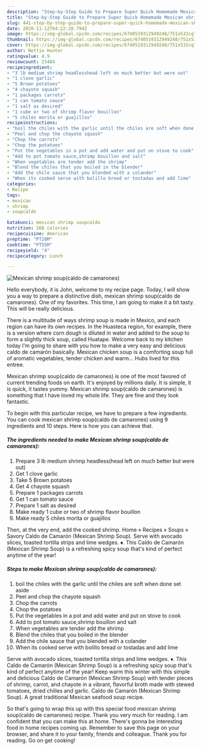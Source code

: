```yaml
---
description: "Step-by-Step Guide to Prepare Super Quick Homemade Mexican shrimp soup(caldo de camarones)"
title: "Step-by-Step Guide to Prepare Super Quick Homemade Mexican shrimp soup(caldo de camarones)"
slug: 441-step-by-step-guide-to-prepare-super-quick-homemade-mexican-shrimp-soupcaldo-de-camarones
date: 2020-11-12T04:22:28.794Z
image: https://img-global.cpcdn.com/recipes/6740519312949248/751x532cq70/mexican-shrimp-soupcaldo-de-camarones-recipe-main-photo.jpg
thumbnail: https://img-global.cpcdn.com/recipes/6740519312949248/751x532cq70/mexican-shrimp-soupcaldo-de-camarones-recipe-main-photo.jpg
cover: https://img-global.cpcdn.com/recipes/6740519312949248/751x532cq70/mexican-shrimp-soupcaldo-de-camarones-recipe-main-photo.jpg
author: Nettie Hunter
ratingvalue: 4.9
reviewcount: 23404
recipeingredient:
- "3 lb medium shrimp headlesshead left on much better but were out"
- "1 clove garlic"
- "5 Brown potatoes"
- "4 chayote squash"
- "1 packages carrots"
- "1 can tomato sauce"
- "1 salt as desired"
- "1 cube or two of shrimp flavor bouillon"
- "5 chiles morita or guajillos"
recipeinstructions:
- "boil the chiles with the garlic until the chiles are soft when done set aside"
- "Peel and chop the chayote squash"
- "Chop the carrots"
- "Chop the potatoes"
- "Put the vegetables in a pot and add water and put on stove to cook"
- "Add to pot tomato sauce,shrimp bouillon and salt"
- "When vegetables are tender add the shrimp"
- "Blend the chiles that you boiled in the blender"
- "Add the chile sauce that you blended with a colander"
- "When its cooked serve with bolillo bread or tostadas and add lime"
categories:
- Recipe
tags:
- mexican
- shrimp
- soupcaldo

katakunci: mexican shrimp soupcaldo 
nutrition: 268 calories
recipecuisine: American
preptime: "PT28M"
cooktime: "PT55M"
recipeyield: "4"
recipecategory: Lunch

---
```



![Mexican shrimp soup(caldo de camarones)](https://img-global.cpcdn.com/recipes/6740519312949248/751x532cq70/mexican-shrimp-soupcaldo-de-camarones-recipe-main-photo.jpg)

Hello everybody, it is John, welcome to my recipe page. Today, I will show you a way to prepare a distinctive dish, mexican shrimp soup(caldo de camarones). One of my favorites. This time, I am going to make it a bit tasty. This will be really delicious.

There is a multitude of ways shrimp soup is made in Mexico, and each region can have its own recipes. In the Huasteca region, for example, there is a version where corn dough is diluted in water and added to the soup to form a slightly thick soup, called Huatape. Welcome back to my kitchen today I&#39;m going to share with you how to make a very easy and delicious caldo de camarón basically. Mexican chicken soup is a comforting soup full of aromatic vegetables, tender chicken and warm… Hubs lived for this entree.

Mexican shrimp soup(caldo de camarones) is one of the most favored of current trending foods on earth. It's enjoyed by millions daily. It is simple, it is quick, it tastes yummy. Mexican shrimp soup(caldo de camarones) is something that I have loved my whole life. They are fine and they look fantastic.


To begin with this particular recipe, we have to prepare a few ingredients. You can cook mexican shrimp soup(caldo de camarones) using 9 ingredients and 10 steps. Here is how you can achieve that.

<!--inarticleads1-->

##### The ingredients needed to make Mexican shrimp soup(caldo de camarones):

1. Prepare 3 lb medium shrimp headless(head left on much better but were out)
1. Get 1 clove garlic
1. Take 5 Brown potatoes
1. Get 4 chayote squash
1. Prepare 1 packages carrots
1. Get 1 can tomato sauce
1. Prepare 1 salt as desired
1. Make ready 1 cube or two of shrimp flavor bouillon
1. Make ready 5 chiles morita or guajillos


Then, at the very end, add the cooked shrimp. Home » Recipes » Soups » Savory Caldo de Camarón (Mexican Shrimp Soup). Serve with avocado slices, toasted tortilla strips and lime wedges. ♦. This Caldo de Camarón (Mexican Shrimp Soup) is a refreshing spicy soup that&#39;s kind of perfect anytime of the year! 

<!--inarticleads2-->

##### Steps to make Mexican shrimp soup(caldo de camarones):

1. boil the chiles with the garlic until the chiles are soft when done set aside
1. Peel and chop the chayote squash
1. Chop the carrots
1. Chop the potatoes
1. Put the vegetables in a pot and add water and put on stove to cook
1. Add to pot tomato sauce,shrimp bouillon and salt
1. When vegetables are tender add the shrimp
1. Blend the chiles that you boiled in the blender
1. Add the chile sauce that you blended with a colander
1. When its cooked serve with bolillo bread or tostadas and add lime


Serve with avocado slices, toasted tortilla strips and lime wedges. ♦. This Caldo de Camarón (Mexican Shrimp Soup) is a refreshing spicy soup that&#39;s kind of perfect anytime of the year! Keep warm this winter with this simple and delicious Caldo de Camarón (Mexican Shrimp Soup) with tender pieces of shrimp, carrot, and chayote in a vibrant, flavorful broth made with stewed tomatoes, dried chilies and garlic. Caldo de Camarón (Mexican Shrimp Soup). A great traditional Mexican seafood soup recipe. 

So that's going to wrap this up with this special food mexican shrimp soup(caldo de camarones) recipe. Thank you very much for reading. I am confident that you can make this at home. There's gonna be interesting food in home recipes coming up. Remember to save this page on your browser, and share it to your family, friends and colleague. Thank you for reading. Go on get cooking!
